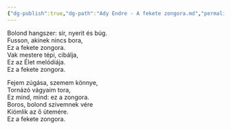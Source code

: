 ```yaml
---
{"dg-publish":true,"dg-path":"Ady Endre - A fekete zongora.md","permalink":"/ady-endre-a-fekete-zongora/"}
---
```


Bolond hangszer: sír, nyerit és búg.  
Fusson, akinek nincs bora,  
Ez a fekete zongora.  
Vak mestere tépi, cibálja,  
Ez az Élet melódiája.  
Ez a fekete zongora. 

Fejem zúgása, szemem könnye,  
Tornázó vágyaim tora,  
Ez mind, mind: ez a zongora.  
Boros, bolond szivemnek vére  
Kiömlik az ő ütemére.  
Ez a fekete zongora.